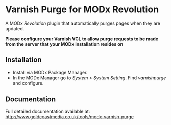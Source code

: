 Varnish Purge for MODx Revolution
=============================

A MODx *Revolution* plugin that automatically purges pages when they are updated.

**Please configure your Varnish VCL to allow purge requests to be made
from the server that your MODx installation resides on**

Installation
-----------
- Install via MODx Package Manager.
- In the MODx Manager go to *System > System Setting*. Find *varnishpurge* and configure.

Documentation
------------
Full detailed documentation available at:
http://www.goldcoastmedia.co.uk/tools/modx-varnish-purge
